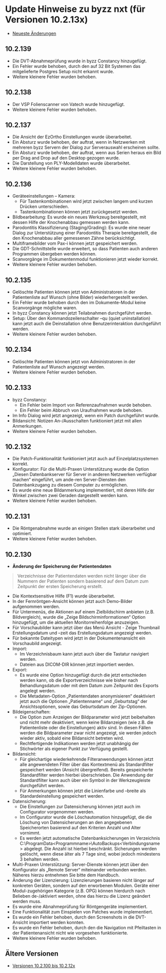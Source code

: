 # Update Hinweise zu byzz nxt (für Versionen 10.2.13x)

- [Neueste Änderungen](--\README.md)

## 10.2.139
- Die DVT-Abnahmeprüfung wurde in byzz Constancy hinzugefügt.
- Ein Fehler wurde behoben, durch den auf 32 Bit Systemen das mitgelieferte Postgres Setup nicht erkannt wurde.
- Weitere kleinere Fehler wurden behoben.

## 10.2.138
- Der VSP Folienscanner von Vatech wurde hinzugefügt.
- Weitere kleinere Fehler wurden behoben.

## 10.2.137
- Die Ansicht der EzOrtho Einstellungen wurde überarbeitet.
- Ein Absturz wurde behoben, der auftrat, wenn in Netzwerken mit mehreren byzz Servern der Dialog zur Serverauswahl erscheinen sollte.
- Ein Absturz wurde behoben, der auftrat, wenn aus Serien heraus ein Bild per Drag and Drop auf den Desktop gezogen wurde.
- Die Darstellung von PLY-Modelldaten wurde überarbeitet.
- Weitere kleinere Fehler wurden behoben.

## 10.2.136
- Geräteeinstellungen – Kamera:
  - Für Tastenkombinationen wird jetzt zwischen langem und kurzen Drücken unterschieden.
  - Tastenkombinationen können jetzt zurückgesetzt werden.
- Bildbearbeitung: Es wurde ein neues Werkzeug bereitgestellt, mit dessen Hilfe der Knochenabbau gemessen werden kann.
- Parodontitis Klassifizierung (Staging/Grading): Es wurde eine neuer Dialog zur Unterstützung einer Parodontitis Therapie bereitgestellt, die den Knochenabbau aller gemessenen Zähne berücksichtigt.
- Multiframebilder vom Pax-i können jetzt gespeichert werden.
- Die GDT-Schnittstelle wurde erweitert, so dass Patienten auch anderen Programmen übergeben werden können.
- Scanvorgänge im Dokumentenmodul funktionieren jetzt wieder korrekt.
- Weitere kleinere Fehler wurden behoben.

## 10.2.135
- Gelöschte Patienten können jetzt von Administratoren in der Patientenliste auf Wunsch (ohne Bilder) wiederhergestellt werden.
- Ein Fehler wurde behoben durch den im Dokumente-Modul keine Scanvorgänge mögliche waren.
- In byzz Constancy können jetzt Teilabnahmen durchgeführt werden.
- Setup: Über den Kommandozeilenschalter –qu (quiet uninstallation) kann jetzt auch die Deinstallation ohne Benutzerinteraktion durchgeführt werden.
- Weitere kleinere Fehler wurden behoben.

## 10.2.134
- Gelöschte Patienten können jetzt von Administratoren in der Patientenliste auf Wunsch angezeigt werden.
- Weitere kleinere Fehler wurden behoben.

## 10.2.133
- byzz Constancy:
  - Ein Fehler beim Import von Referenzaufnahmen wurde behoben.
  - Ein Fehler beim Abbruch von Uraufnahmen wurde behoben.
- Im Info Dialog wird jetzt angezeigt, wenn ein Patch durchgeführt wurde.
- Bildansicht: Notizen An-/Ausschalten funktioniert jetzt mit allen Anmerkungen.
- Weitere kleinere Fehler wurden behoben.

## 10.2.132
- Die Patch-Funktionalität funktioniert jetzt auch auf Einzelplatzsystemen korrekt.
- Konfigurator: Für die Multi-Praxen Unterstützung wurde die Option „Diesen Datenbankserver für Server in anderen Netzwerken verfügbar machen“ eingeführt, um ande-ren Server-Diensten den Datenbankzugang zu diesem Computer zu ermöglichen.
- Es wurde eine neue Bildanmerkung implementiert, mit deren Hilfe der Winkel zwischen zwei Geraden dargestellt werden kann.
- Weitere kleinere Fehler wurden behoben.

## 10.2.131
- Die Röntgenabnahme wurde an einigen Stellen stark überarbeitet und optimiert.
- Weitere kleinere Fehler wurden behoben.

## 10.2.130
- **Änderung der Speicherung der Patientendaten**
> Verzeichnisse der Patientendaten werden nicht länger über die Nummern der Patienten sondern basierend auf dem Datum zum Zeitpunkt der ersten Speicherung erstellt.
- Die Kontextsensitive Hilfe (F1) wurde überarbeitet.
- In der Fernröntgen-Ansicht können jetzt auch Demo-Bilder aufgenommen werden.
- Für Untermenüs, die Aktionen auf einem Zielbildschirm anbieten (z.B. Bildvergleich), wurde die „Zeige Bildschirminformationen“ Option hinzugefügt, um die aktuellen Monitorreihenfolge anzuzeigen.
- Für Vorschaubilder kann jetzt über das Menü Ansicht - Zeige Thumbnail Erstellungsdatum und –zeit das Erstellungsdatum angezeigt werden.
- Für bekannte Dateitypen wird jetzt in der Dokumentenansicht ein Vorschaubild angezeigt.
- Import:
  - Im Verzeichnisbaum kann jetzt auch über die Tastatur navigiert werden.
  - Dateien aus DICOM-DIR können jetzt importiert werden.
- Export:
  - Es wurde eine Option hinzugefügt durch die jetzt entschieden werden kann, ob die Exportverzeichnisse wie bisher nach Behandlungsdatum oder mit dem Datum zum Zeitpunkt des Exports angelegt werden.
  - Die Metadaten-Option „Patientendaten anonymisieren“ deaktiviert jetzt auch die Optionen „Patientenname“ und „Geburtstag“ der Ansichtsoptionen, sowie das Geburtsdatum der Zip-Optionen.
- Bildeigenschaften:
  - Die Option zum Anzeigen der Bildparameter wird jetzt beibehalten und nicht mehr deaktiviert, wenn keine Bildanzeigen (wie z.B. die Patientenliste oder die Einstellungen) aktiv sind. In diesen Fällen werden die Bildparameter zwar nicht angezeigt, sie werden jedoch wieder aktiv, sobald eine Bildansicht betreten wird.
  - Rechtfertigende Indikationen werden jetzt unabhängig der Stichwörter als eigener Punkt zur Verfügung gestellt.
- Bildansicht:
  - Für gleichartige wiederkehrende Filteranwendungen können jetzt alle angewendeten Filter über das Kontextmenü als Standardfilter gespeichert werden (Ansicht übergreifend). Bereits gespeicherte Standardfilter werden hierbei überschrieben. Die Anwendung der Standardfilter kann auch über ein Symbol in der Werkzeugleiste durchgeführt werden.
  - Für Anmerkungen können jetzt die Linienfarbe und –breite als Standardeinstellung gespeichert werden.
- Datensicherung:
  - Die Einstellungen zur Datensicherung können jetzt auch im Configurator vorgenommen werden.
  - Im Configurator wurde die Löschautomation hinzugefügt, die die Löschung von Datensicherungen an den angegebenen Speicherorten basierend auf den Kriterien Anzahl und Alter vornimmt.
  - Es werden jetzt automatische Datenbanksicherungen im Verzeichnis C:\ProgramData\<Programmname>\AutoBackups\<Verbindungsname> abgelegt. Die Anzahl ist hierbei beschränkt. Sicherungen werden gelöscht, wenn diese älter als 7 Tage sind, wobei jedoch mindestens 3 behalten werden.
- Multi-Praxen Unterstützung:
Server-Dienste können jetzt über den Konfigurator als „Remote Server“ miteinander verbunden werden. Näheres hierzu entnehmen Sie bitte dem Handbuch.
- Änderung der Lizenzierung:
Lizenzierungen basieren nicht länger auf konkreten Geräten, sondern auf den erworbenen Modulen. Geräte einer Modul-zugehörigen Kategorie (z.B. OPG) können hierdurch nach Belieben de-/aktiviert werden, ohne das hierzu die Lizenz geändert werden muss.
- Es wurde eine Abnahmeprüfung für Röntgengeräte implementiert.
- Eine Funktionalität zum Einspielen von Patches wurde implementiert.
- Es wurde ein Fehler behoben, durch den Screenshots in die DVT-Ansicht importiert werden konnten.
- Es wurde ein Fehler behoben, durch den die Navigation mit Pfeiltasten in der Patientenansicht nicht wie vorgesehen funktionierte.
- Weitere kleinere Fehler wurden behoben.

## Ältere Versionen
- [Versionen 10.2.100 bis 10.2.12x](UpdateNews-10.2.12x.md)
